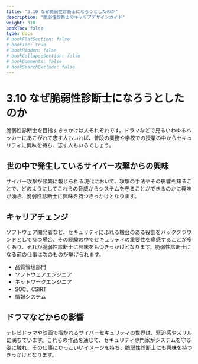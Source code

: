 ```yaml
---
title: "3.10 なぜ脆弱性診断士になろうとしたのか"
description: "脆弱性診断士のキャリアデザインガイド"
weight: 310
bookToc: false
type: docs
# bookFlatSection: false
# bookToc: true
# bookHidden: false
# bookCollapseSection: false
# bookComments: false
# bookSearchExclude: false
---
```


# 3.10 なぜ脆弱性診断士になろうとしたのか

脆弱性診断士を目指すきっかけは人それぞれです。ドラマなどで見るいわゆるハッカーにあこがれて志す人もいれば、普段の業務や学校での授業の中からセキュリティに興味を持ち、志す人もいるでしょう。

## 世の中で発生しているサイバー攻撃からの興味

サイバー攻撃が頻繁に報じられる現代において、攻撃の手法やその影響を知ることで、どのようにしてこれらの脅威からシステムを守ることができるのかに興味が湧き、脆弱性診断士に興味を持つきっかけとなります。

## キャリアチェンジ

ソフトウェア開発者など、セキュリティにふれる機会のある役割をバックグラウンドとして持つ場合、その経験の中でセキュリティの重要性を痛感することが多くあり、それが脆弱性診断士に興味をもつきっかけとなります。脆弱性診断士になる前の仕事は次のものが挙げられます。

- 品質管理部門
- ソフトウェアエンジニア
- ネットワークエンジニア
- SOC、CSIRT
- 情報システム

## ドラマなどからの影響

テレビドラマや映画で描かれるサイバーセキュリティの世界は、緊迫感やスリルに満ちています。これらの作品を通じて、セキュリティ専門家がシステムを守る姿に触れ、その仕事にかっこいいイメージを持ち、脆弱性診断士にも興味を持つきっかけとなります。